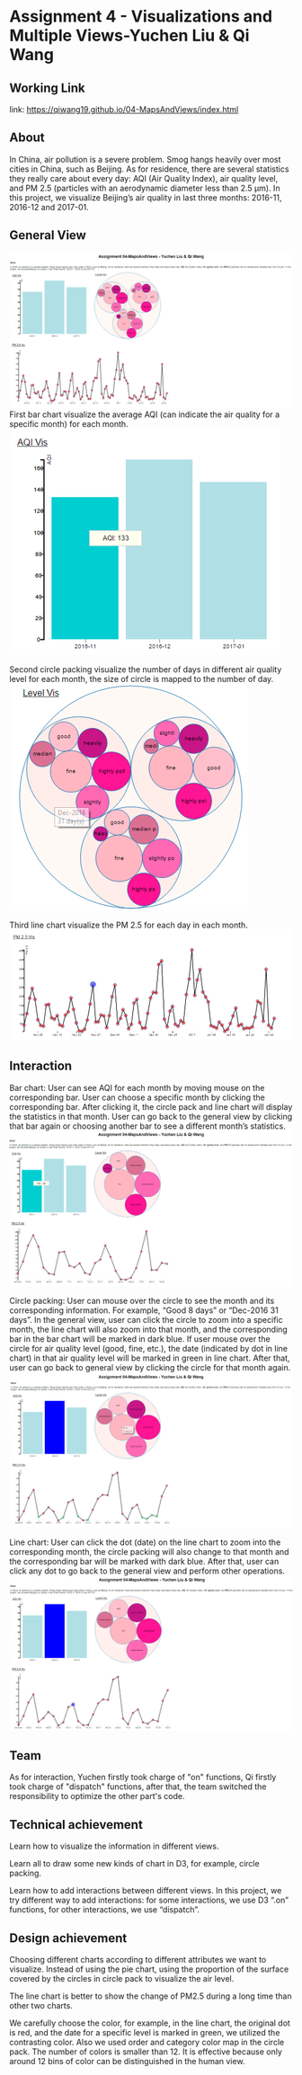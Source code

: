 # Assignment 4 - Visualizations and Multiple Views-Yuchen Liu & Qi Wang  

## Working Link
link: https://qiwang19.github.io/04-MapsAndViews/index.html  <br>
  
## About
In China, air pollution is a severe problem. Smog hangs heavily over most cities in China, such as Beijing. As for residence, there are several statistics they really care about every day: AQI (Air Quality Index), air quality level, and PM 2.5 (particles with an aerodynamic diameter less than 2.5 μm). In this project, we visualize Beijing’s air quality in last three months: 2016-11, 2016-12 and 2017-01.  

## General View  
![](img/1.png)
First bar chart visualize the average AQI (can indicate the air quality for a specific month) for each month.  
![](img/2.png)
  
Second circle packing visualize the number of days in different air quality level for each month, the size of circle is mapped to the number of day.  
![](img/3.png) 
  
Third line chart visualize the PM 2.5 for each day in each month.  
![](img/4.png)
  
## Interaction
Bar chart: User can see AQI for each month by moving mouse on the corresponding bar. User can choose a specific month by clicking the corresponding bar. After clicking it, the circle pack and line chart will display the statistics in that month. User can go back to the general view by clicking that bar again or choosing another bar to see a different month’s statistics.   
![](img/5.png)  
  
Circle packing: User can mouse over the circle to see the month and its corresponding information. For example, “Good 8 days” or “Dec-2016 31 days”. In the general view, user can click the circle to zoom into a specific month, the line chart will also zoom into that month, and the corresponding bar in the bar chart will be marked in dark blue. If user mouse over the circle for air quality level (good, fine, etc.), the date (indicated by dot in line chart) in that air quality level will be marked in green in line chart. After that, user can go back to general view by clicking the circle for that month again.  
![](img/6.png)  
  
Line chart: User can click the dot (date) on the line chart to zoom into the corresponding month, the circle packing will also change to that month and  the corresponding bar will be marked with dark blue. After that, user can click any dot to go back to the general view and perform other operations.  
![](img/7.png)  

## Team  
As for interaction, Yuchen firstly took charge of "on" functions, Qi firstly took charge of "dispatch" functions, after that, the team switched the responsibility to optimize the other part's code.  
  
## Technical achievement 
Learn how to visualize the information in different views.  
  
Learn all to draw some new kinds of chart in D3, for example, circle packing.   
  
Learn how to add interactions between different views. In this project, we try different way to add interactions: for some interactions, we use D3 “.on” functions, for other interactions, we use “dispatch”.   
  
## Design achievement
Choosing different charts according to different attributes we want to visualize. Instead of using the pie chart, using the proportion of the surface covered by the circles in circle pack to visualize the air level.  
  
The line chart is better to show the change of PM2.5 during a long time than other two charts.  
  
We carefully choose the color, for example, in the line chart, the original dot is red, and the date for a specific level is marked in green, we utilized the contrasting color. Also we used order and category color map in the circle pack. The number of colors is smaller than 12. It is effective because only around 12 bins of color can be distinguished in the human view.  

